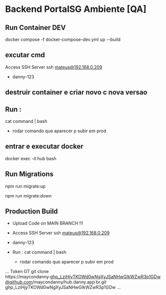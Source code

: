 # Backend PortalSG Ambiente [QA]

## Run Container DEV

docker compose -f docker-compose-dev.yml up --build


## excutar cmd
 Access SSH Server ssh mateus@192.168.0.209
- danny-123

## destruir container e criar novo c nova versao
## Run :
  cat command | bash
  - rodar comando que aparecer p subir em prod

## entrar e executar docker
docker exec -it hub bash


## Run Migrations
npm run migrate:up

npm run migrate:down

## Production Build

- Upload Code on MAIN BRANCH !!!
- Access SSH Server ssh mateus@192.168.0.209
- danny-123

- Run :
  cat command | bash
  - rodar comando que aparecer p subir em prod

...
Token GT
git clone https://maycondanny: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@github.com/maycondanny/hub.danny.app.br.git
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
...
